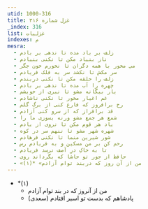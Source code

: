```yaml
---
utid: 1000-316
title: غزل شماره ۳۱۶
_index: 316
list: غزلیات
indexes: م
mesra:
  - زلف بر باد مده تا ندهی بر بادم
  - ناز بنیاد مکن تا نکنی بنیادم
  - می مخور با همه دگران تا نخورم خون جگر
  - سر مکش تا نکشد سر به فلک فریادم
  - زلف را حلقه مکن تا نکنی دربندم
  - چهره را آب مده تا ندهی بر بادم
  - یار بیگانه مشو تا نبری از خویشم
  - غم اغیار مخور تا نکنی ناشادم
  - رخ برافروز که فارغ کنی از برگ گلم
  - قد برافراز که از سرو کنی آزادم
  - شمع هر جمع مشو ورنه بسوزی ما را
  - یاد هر قوم مکن تا نروی از یادم
  - شهره شهر مشو تا ننهم سر در کوه
  - شور شیرین منما تا نکنی فرهادم
  - رحم کن بر من مسکین و به فریادم رس
  - تا به خاکِ درِ آصف نرسد فریادم
  - حافظ از جور تو حاشا که بگرداند روی
  - «من از آن روز که دربند توام آزادم» *(۱)
---
```

  - *(۱)
    - من از آنروز که در بند توام آزادم
    - پادشاهم که بدست تو اسیر افتادم (سعدی)

